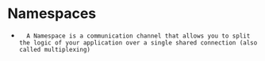 # Namespaces
-       A Namespace is a communication channel that allows you to split the logic of your application over a single shared connection (also called multiplexing)